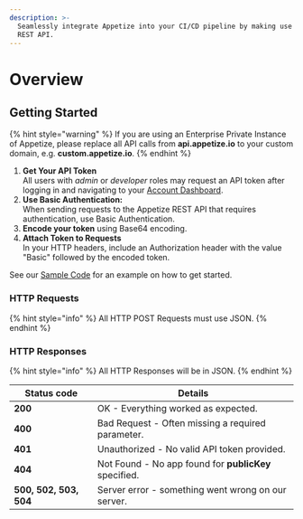 ```yaml
---
description: >-
  Seamlessly integrate Appetize into your CI/CD pipeline by making use of our
  REST API.
---
```


# Overview

## Getting Started

{% hint style="warning" %}
If you are using an Enterprise Private Instance of Appetize, please replace all API calls from **api.appetize.io** to your custom domain, e.g. **custom.appetize.io**.
{% endhint %}

1. **Get Your API Token**\
   All users with _admin_ or _developer_ roles may request an API token after logging in and navigating to your [Account Dashboard](https://appetize.io/account).
2. **Use Basic Authentication:**\
   When sending requests to the Appetize REST API that requires authentication, use Basic Authentication.
3. **Encode your token** using Base64 encoding.&#x20;
4. **Attach Token to Requests**\
   In your HTTP headers, include an Authorization header with the value "Basic" followed by the encoded token.

See our [Sample Code](sample-code.md) for an example on how to get started.

### HTTP Requests

{% hint style="info" %}
All HTTP POST Requests must use JSON.
{% endhint %}

### HTTP Responses

{% hint style="info" %}
All HTTP Responses will be in JSON.
{% endhint %}

| Status code            | Details                                               |
| ---------------------- | ----------------------------------------------------- |
| **200**                | OK - Everything worked as expected.                   |
| **400**                | Bad Request - Often missing a required parameter.     |
| **401**                | Unauthorized - No valid API token provided.           |
| **404**                | Not Found - No app found for **publicKey** specified. |
| **500, 502, 503, 504** | Server error - something went wrong on our server.    |
